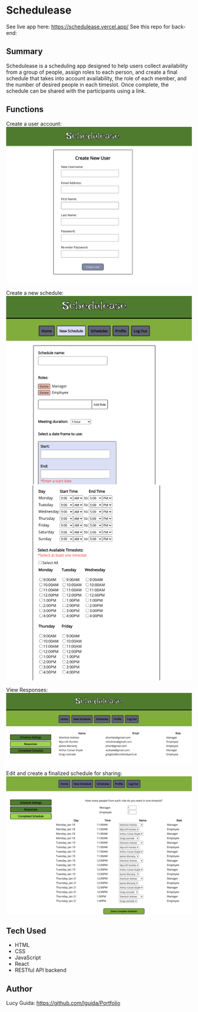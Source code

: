 # Schedulease

See live app here: https://schedulease.vercel.app/
See this repo for back-end: 

## Summary

Schedulease is a scheduling app designed to help users collect availability from a group of people, assign roles to each person, and create a final schedule that takes into account availability, the role of each member, and the number of desired people in each timeslot. Once complete, the schedule can be shared with the participants using a link.

## Functions

Create a user account: ![create new user](rmImages/NewUser.png)

Create a new schedule: ![create a new schedule](rmImages/NewSchedule.png)
![create a new schedule scrolled down](rmImages/NewSchedule2.png)

View Responses: ![view responses](rmImages/Responses.png)

Edit and create a finalized schedule for sharing: ![finalize schedule screen](rmImages/CompleteSchedule.png)


## Tech Used
* HTML
* CSS
* JavaScript
* React
* RESTful API backend

## Author
Lucy Guida: https://github.com/lguida/Portfolio